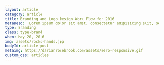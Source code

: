 ```yaml
---
layout: article
category: article
title: Branding and Logo Design Work Flow for 2016
metaDesc:  Lorem ipsum dolor sit amet, consectetur adipisicing elit, sed do eiusmod tempor incididunt ut labore et dolore magna a ...
type: Branding
class: type-brand
when: May 20, 2016
img: assets/rocks-hands.jpg
bodyId: article-post
metaimg: https://darianrosebrook.com/assets/hero-responsive.gif
custom_css: articles
---
```

